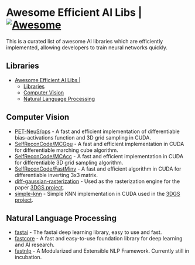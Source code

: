 # Awesome Efficient AI Libs | [![Awesome](https://awesome.re/badge-flat.svg)](https://github.com/sindresorhus/awesome)

This is a curated list of awesome AI libraries which are efficiently implemented, allowing developers to train neural networks quickly.


## Libraries
- [Awesome Efficient AI Libs | ](#awesome-efficient-ai-libs--)
  - [Libraries](#libraries)
  - [Computer Vision](#computer-vision)
  - [Natural Language Processing](#natural-language-processing)


## Computer Vision
- [PET-NeuS/ops](https://github.com/yiqun-wang/PET-NeuS/tree/main/third_party/ops) - A fast and efficient implementation of differentiable bias-activations function and 3D grid sampling in CUDA.
- [SelfReconCode/MCGpu](https://github.com/jby1993/SelfReconCode/tree/main/MCGpu) - A fast and efficient implementation in CUDA for differentiable marching cube algorithm.
- [SelfReconCode/MCAcc](https://github.com/jby1993/SelfReconCode/tree/main/MCAcc) - A fast and efficient implementation in CUDA for differentiable 3D grid sampling algorithm.
- [SelfReconCode/FastMinv](https://github.com/jby1993/SelfReconCode/tree/main/FastMinv) - A fast and efficient algorithm in CUDA for differentiable inverting 3x3 matrix.
- [diff-gaussian-rasterization](https://github.com/graphdeco-inria/diff-gaussian-rasterization) - Used as the rasterization engine for the paper [3DGS project](https://github.com/graphdeco-inria/gaussian-splatting).
- [simple-knn](https://gitlab.inria.fr/bkerbl/simple-knn) - Simple KNN implementation in CUDA used in the [3DGS project](https://github.com/graphdeco-inria/gaussian-splatting).
<!-- - [fastai](https://github.com/fastai/fastai) - The fastai deep learning library, easy to use and fast.
- [fastcore](https://github.com/fastai/fastcore) - A fast and easy-to-use foundation library for deep learning and AI research. -->
<!-- - [efficient_cv](https://github.com/EfficientAI/efficient_cv) - Algorithms and resources for computer vision algorithms intended for low power and low performance devices -->


## Natural Language Processing
- [fastai](https://github.com/fastai/fastai) - The fastai deep learning library, easy to use and fast.
- [fastcore](https://github.com/fastai/fastcore) - A fast and easy-to-use foundation library for deep learning and AI research.
- [fastnlp](https://github.com/fastnlp/fastNLP) - A Modularized and Extensible NLP Framework. Currently still in incubation.